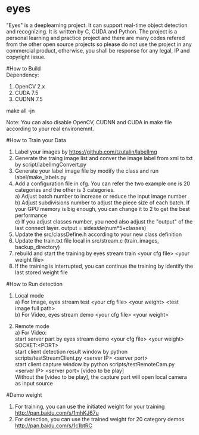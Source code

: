 # eyes   
"Eyes" is a deeplearning project. It can support real-time object detection and recognizing. It is written by C, CUDA and Python. The project is a personal learning and practice project and there are many codes refered from the other open source projects so please do not use the project in any commercial product, otherwise, you shall be response for any legal, IP and copyright issue.   
   
#How to Build   
Dependency:   
1. OpenCV 2.x    
2. CUDA 7.5     
3. CUDNN 7.5   
   
make all -jn       
   
Note: You can also disable OpenCV, CUDNN and CUDA in make file according to your real environemnt.      
   
#How to Train your Data   
1. Label your images by https://github.com/tzutalin/labelImg   
2. Generate the traing image list and conver the image label from xml to txt by script/labelImgConvert.py   
3. Generate your label image file by modify the class and run label/make_labels.py   
4. Add a configuration file in cfg. You can refer the two example one is 20 categories and the other is 3 categories.      
   a) Adjust batch number to increase or reduce the input image number       
   b) Adjust subdivisions number to adjust the piece size of each batch. If your GPU memory is big enough, you can change it to 2 to get the best performance   
   c) If you adjust classes number, you need also adjust the "output" of the last connect layer. output = side*side*(num*5+classes)   
5. Update the src/classDefine.h according to your new class definition      
6. Update the train.txt file local in src/stream.c (train_images, backup_directory)       
7. rebuild and start the training by eyes stream train  \<your cfg file\>  \<your weight file\>       
8. If the training is interrupted, you can continue the training by identify the last stored weight file           
   
#How to Run detection   
1. Local mode      
   a) For Image, eyes stream test  \<your cfg file\>  \<your weight\>  \<test image full path\>   
   b) For Video, eyes stream demo  \<your cfg file\>  \<your weight\>   
   
2. Remote mode   
   a) For Video:     
      start server part by eyes stream demo  \<your cfg file\>  \<your weight\>  SOCKET:\<PORT\>     
      start client detection result window by python scripts/testStreamClient.py  \<server IP\>  \<server port\>     
      start client capture window by python scripts/testRemoteCam.py \<server IP>  \<server port\> [video to be play]      
      Without the [video to be play], the capture part will open local camera as input source      
     
#Demo weight    
1. For training, you can use the initiated weight for your training http://pan.baidu.com/s/1mhKJ67u        
2. For detection, you can use the trained weight for 20 category demos http://pan.baidu.com/s/1c1btRC       
